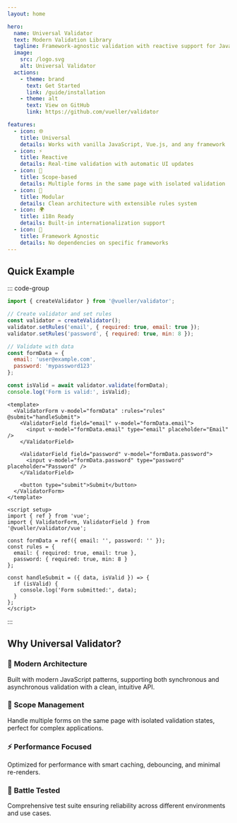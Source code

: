 ```yaml
---
layout: home

hero:
  name: Universal Validator
  text: Modern Validation Library
  tagline: Framework-agnostic validation with reactive support for JavaScript and Vue.js applications
  image:
    src: /logo.svg
    alt: Universal Validator
  actions:
    - theme: brand
      text: Get Started
      link: /guide/installation
    - theme: alt
      text: View on GitHub
      link: https://github.com/vueller/validator

features:
  - icon: 🌐
    title: Universal
    details: Works with vanilla JavaScript, Vue.js, and any framework
  - icon: ⚡
    title: Reactive
    details: Real-time validation with automatic UI updates
  - icon: 🎯
    title: Scope-based
    details: Multiple forms in the same page with isolated validation
  - icon: 🧩
    title: Modular
    details: Clean architecture with extensible rules system
  - icon: 🌍
    title: i18n Ready
    details: Built-in internationalization support
  - icon: 🎨
    title: Framework Agnostic
    details: No dependencies on specific frameworks
---
```


## Quick Example

::: code-group

```javascript [JavaScript]
import { createValidator } from '@vueller/validator';

// Create validator and set rules
const validator = createValidator();
validator.setRules('email', { required: true, email: true });
validator.setRules('password', { required: true, min: 8 });

// Validate with data
const formData = {
  email: 'user@example.com',
  password: 'mypassword123'
};

const isValid = await validator.validate(formData);
console.log('Form is valid:', isValid);
```

```vue [Vue.js]
<template>
  <ValidatorForm v-model="formData" :rules="rules" @submit="handleSubmit">
    <ValidatorField field="email" v-model="formData.email">
      <input v-model="formData.email" type="email" placeholder="Email" />
    </ValidatorField>
    
    <ValidatorField field="password" v-model="formData.password">
      <input v-model="formData.password" type="password" placeholder="Password" />
    </ValidatorField>
    
    <button type="submit">Submit</button>
  </ValidatorForm>
</template>

<script setup>
import { ref } from 'vue';
import { ValidatorForm, ValidatorField } from '@vueller/validator/vue';

const formData = ref({ email: '', password: '' });
const rules = {
  email: { required: true, email: true },
  password: { required: true, min: 8 }
};

const handleSubmit = ({ data, isValid }) => {
  if (isValid) {
    console.log('Form submitted:', data);
  }
};
</script>
```

:::

## Why Universal Validator?

### 🚀 **Modern Architecture**
Built with modern JavaScript patterns, supporting both synchronous and asynchronous validation with a clean, intuitive API.

### 🎯 **Scope Management**
Handle multiple forms on the same page with isolated validation states, perfect for complex applications.

### ⚡ **Performance Focused**
Optimized for performance with smart caching, debouncing, and minimal re-renders.

### 🧪 **Battle Tested**
Comprehensive test suite ensuring reliability across different environments and use cases.
